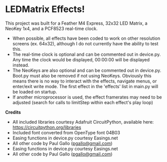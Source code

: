 # LEDMatrix Effects!

This project was built for a Feather M4 Express, 32x32 LED Matrix, a NeoKey 1x4, and a PCF8523 real-time clock.

- When possible, all effects have been coded to work on other resolution screens (ex. 64x32), although I do not currently have the ability to test this.
- The real-time clock is optional and can be commented out in device.py. Any time the clock would be displayed, 00:00:00 will be displayed instead.
- The NeoKeys are also optional and can be commented out in device.py. Boot.py must also be removed if not using NeoKeys.  Obviously this means there is no way to interact with the effects, navigate menus, or enter/exit write mode. The first effect in the 'effects' list in main.py will be loaded on startup.
- If another microprocessor is used, the effect framerates may need to be adjusted (search for calls to limitStep within each effect's play loop)


**Credits**
- All included libraries courtesy Adafruit CircuitPython, available here: https://circuitpython.org/libraries
- Included font converted from OpenType font 04B03
- Easing functions in device.py courtesy Easings.net
- All other code by Paul Gallo (pgallo@gmail.com)
- Easing functions in device.py courtesy Easings.net
- All other code by Paul Gallo (pgallo@gmail.com)